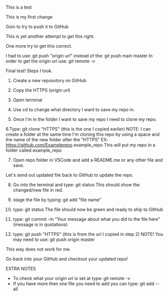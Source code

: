This is a test

This is my first change

Goin to try to push it to GitHub

This is yet another attempt to get this right.

One more try to get this correct.

I had to use: git push "origin url"
instead of the: git push main master
In order to get the origin url use: git remote -v

Final test!
Steps I took.

1. Create a new reposotory on GitHub

2. Copy the HTTPS (origin url)

3. Open terminal

4. Use cd to change what directory I want to save my repo in.

5. Once I'm in the folder I want to save my repo I need to clone my repo.

6.Type: git clone "HTTPS" (this is the one I copied earlier)
NOTE: I can create a folder at the same time I'm cloning this repo by using a space and the name of the new folder after the "HTTPS" EX: https://github.com/Examplerepo example_repo
This will put my repo in a folder called example_repo

7. Open repo folder in VSCode and add a README.me or any other file and save.

Let's send out updated file back to GitHub to update the repo.

8. Go into the terminal and type: git status
   This should show the changed/new file in red.

9. stage the file by typing: git add "file name"

10. type: git status
    The file should now be green and ready to ship to GitHub

11. type: git commit -m "Your message about what you did to the file here" (message is in quotations)

12. type: git push "HTTPS" (this is from the url I copied in step 2)
    NOTE! You may need to use:
    git push origin master

This way does not work for me.

Go back into your GitHub and checkout your updated repo!

EXTRA NOTES

- To check what your origin url is set at type: git remote -v
- If you have more then one file you need to add you can type: git add --all
